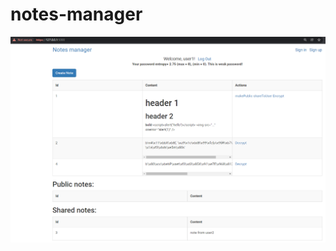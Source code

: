 # notes-manager
<img src="https://github.com/zakrzewskib/notes-manager/blob/master/screenshot.PNG" />
